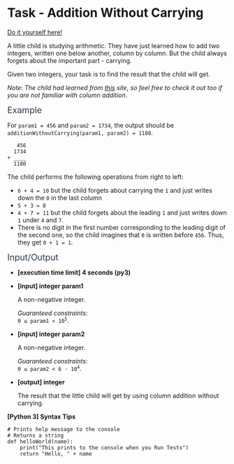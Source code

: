 # Task - Addition Without Carrying

[Do it yourself here!](https://app.codesignal.com/arcade/code-arcade/loop-tunnel/xzeZqCQjpfDJuN72S)

<p>A little child is studying arithmetic. They have just learned how to add two integers, written one below another, column by column. But the child always forgets about the important part - carrying.</p>
<p>Given two integers, your task is to find the result that the child will get.</p>
<p><em>Note: The child had learned from <a href="https://www.mathsisfun.com/numbers/addition-column.html" target="_blank">this</a> site, so feel free to check it out too if you are not familiar with column addition</em>.</p>
<p><span class="markdown--header" style="color:#2b3b52;font-size:1.4em">Example</span></p>
<p>For <code>param1 = 456</code> and <code>param2 = 1734</code>, the output should be<br>
<code>additionWithoutCarrying(param1, param2) = 1180</code>.</p>
<pre><code>   456
  1734
+ ____
  1180
</code></pre>
<p>The child performs the following operations from right to left:</p>
<ul>
<li><code>6 + 4 = 10</code> but the child forgets about carrying the <code>1</code> and just writes down the <code>0</code> in the last column</li>
<li><code>5 + 3 = 8</code></li>
<li><code>4 + 7 = 11</code> but the child forgets about the leading <code>1</code> and just writes down <code>1</code> under <code>4</code> and <code>7</code>.</li>
<li>There is no digit in the first number corresponding to the leading digit of the second one, so the child imagines that <code>0</code> is written before <code>456</code>. Thus, they get <code>0 + 1 = 1</code>.</li>
</ul>
<p><span class="markdown--header" style="color:#2b3b52;font-size:1.4em">Input/Output</span></p>
<ul>
<li>
<p><strong>[execution time limit] 4 seconds (py3)</strong></p>
</li>
<li>
<p><strong>[input] integer param1</strong></p>
<p>A non-negative integer.</p>
<p><em>Guaranteed constraints:</em><br>
<code>0 ≤ param1 &lt; 10<sup>5</sup></code>.</p>
</li>
<li>
<p><strong>[input] integer param2</strong></p>
<p>A non-negative integer.</p>
<p><em>Guaranteed constraints:</em><br>
<code>0 ≤ param2 &lt; 6 · 10<sup>4</sup></code>.</p>
</li>
<li>
<p><strong>[output] integer</strong></p>
<p>The result that the little child will get by using column addition without carrying.</p>
</li>
</ul>
<p><strong>[Python 3] Syntax Tips</strong></p>
<pre><code class="language-python"><span class="hljs-comment"># Prints help message to the console</span>
<span class="hljs-comment"># Returns a string</span>
<span class="hljs-keyword">def</span> <span class="hljs-title function_">helloWorld</span>(<span class="hljs-params">name</span>):
    <span class="hljs-built_in">print</span>(<span class="hljs-string">"This prints to the console when you Run Tests"</span>)
    <span class="hljs-keyword">return</span> <span class="hljs-string">"Hello, "</span> + name

</code></pre>
